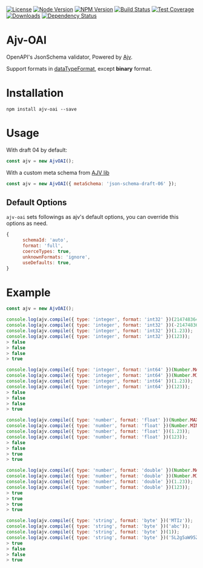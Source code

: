 [license-img]: http://img.shields.io/badge/license-MIT-green.svg
[license-url]: http://opensource.org/licenses/MIT
[node-image]: https://img.shields.io/badge/node.js-v6.0.0-blue.svg
[node-url]: http://nodejs.org/download/
[npm-img]: https://img.shields.io/npm/v/ajv-oai.svg
[npm-url]: https://npmjs.org/package/ajv-oai
[travis-img]: https://travis-ci.org/oaijs/ajv-oai.svg
[travis-url]: https://travis-ci.org/oaijs/ajv-oai
[coveralls-img]: https://coveralls.io/repos/github/oaijs/ajv-oai/badge.svg
[coveralls-url]: https://coveralls.io/github/oaijs/ajv-oai
[downloads-image]: https://img.shields.io/npm/dm/ajv-oai.svg
[downloads-url]: https://npmjs.org/package/ajv-oai
[david-img]: https://img.shields.io/david/oaijs/ajv-oai.svg
[david-url]: https://david-dm.org/oaijs/ajv-oai
[router]: https://github.com/oaijs/koa-oai-router

[![License][license-img]][license-url]
[![Node Version][node-image]][node-url]
[![NPM Version][npm-img]][npm-url]
[![Build Status][travis-img]][travis-url]
[![Test Coverage][coveralls-img]][coveralls-url]
[![Downloads][downloads-image]][downloads-url]
[![Dependency Status][david-img]][david-url]

# Ajv-OAI

OpenAPI's JsonSchema validator, Powered by [Ajv](https://github.com/epoberezkin/ajv).

Support formats in [dataTypeFormat](http://swagger.io/specification/#dataTypeFormat), except **binary** format.

# Installation

```
npm install ajv-oai --save
```

# Usage

With draft 04 by default:

```js
const ajv = new AjvOAI();
```

With a custom meta schema from [AJV lib](https://github.com/epoberezkin/ajv/tree/master/lib/refs)

```js
const ajv = new AjvOAI({ metaSchema: 'json-schema-draft-06' });
```

## Default Options
`ajv-oai` sets followings as ajv's default options, you can override this options as need.
```js
{
      schemaId: 'auto',
      format: 'full',
      coerceTypes: true,
      unknownFormats: 'ignore',
      useDefaults: true,
}
```

# Example

```js
const ajv = new AjvOAI();

console.log(ajv.compile({ type: 'integer', format: 'int32' })(2147483648));
console.log(ajv.compile({ type: 'integer', format: 'int32' })(-2147483649));
console.log(ajv.compile({ type: 'integer', format: 'int32' })(1.23));
console.log(ajv.compile({ type: 'integer', format: 'int32' })(123));
> false
> false
> false
> true

console.log(ajv.compile({ type: 'integer', format: 'int64' })(Number.MAX_VALUE));
console.log(ajv.compile({ type: 'integer', format: 'int64' })(Number.MIN_VALUE));
console.log(ajv.compile({ type: 'integer', format: 'int64' })(1.23));
console.log(ajv.compile({ type: 'integer', format: 'int64' })(123));
> false
> false
> false
> true

console.log(ajv.compile({ type: 'number', format: 'float' })(Number.MAX_VALUE));
console.log(ajv.compile({ type: 'number', format: 'float' })(Number.MIN_VALUE));
console.log(ajv.compile({ type: 'number', format: 'float' })(1.23));
console.log(ajv.compile({ type: 'number', format: 'float' })(123));
> false
> false
> true
> true

console.log(ajv.compile({ type: 'number', format: 'double' })(Number.MAX_VALUE));
console.log(ajv.compile({ type: 'number', format: 'double' })(Number.MIN_VALUE));
console.log(ajv.compile({ type: 'number', format: 'double' })(1.23));
console.log(ajv.compile({ type: 'number', format: 'double' })(123));
> true
> true
> true
> true

console.log(ajv.compile({ type: 'string', format: 'byte' })('MTIz'));
console.log(ajv.compile({ type: 'string', format: 'byte' })('abc'));
console.log(ajv.compile({ type: 'string', format: 'byte' })(1));
console.log(ajv.compile({ type: 'string', format: 'byte' })('5L2g5aW95ZWK'));
> true
> false
> false
> true
```

